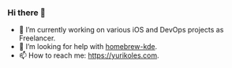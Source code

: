 ### Hi there 👋
- 🔭 I’m currently working on various iOS and DevOps projects as Freelancer.
- 🤔 I’m looking for help with [homebrew-kde](https://invent.kde.org/packaging/homebrew-kde).
- 📫 How to reach me: https://yurikoles.com.